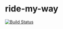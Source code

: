 # ride-my-way
[![Build Status](https://travis-ci.org/Femi-DD/ride-my-way.svg?branch=api)](https://travis-ci.org/Femi-DD/ride-my-way)
